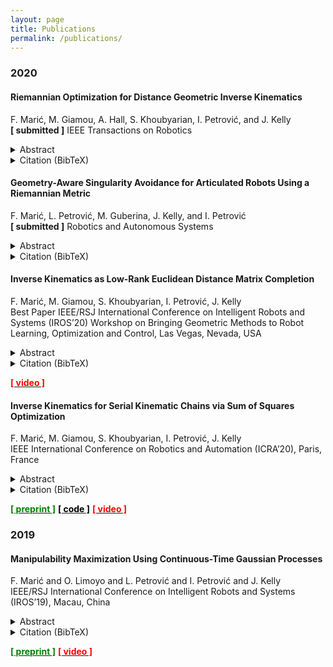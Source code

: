 ```yaml
---
layout: page
title: Publications
permalink: /publications/
---
```

### 2020

<div class="ui raised segment">

#### Riemannian Optimization for Distance Geometric Inverse Kinematics  
F. Marić, M. Giamou, A. Hall, S. Khoubyarian, I. Petrović, and J. Kelly\
**[ submitted ]** IEEE Transactions on Robotics 
<details>
<summary>Abstract</summary>
<div class="ui secondary segment">
Solving the inverse kinematics problem is a fundamental challenge in motion planning, control, and calibration for articulated robots. Kinematic models for these robots are typically param- eterized by joint angles, generating a complicated trigonometric mapping between a robot's configuration and end-effector pose. Alternatively, the kinematic model and task constraints can be represented using invariant distances between points attached to the robot. In this paper, we prove the equivalence of distance-based inverse kinematics formulations and the distance geometry problem for a large class of robots comprised of revolute joints. Unlike previous approaches, we use the connection between distance geometry and low-rank matrix completion to find inverse kinematics solutions by completing a partial Euclidean distance matrix using local optimization. Further, we parameterize the space of Euclidean distance matrices with the Riemannian manifold of fixed-rank Gram matrices, allowing us to leverage a variety of mature Riemannian optimization methods. Finally, we show that bound smoothing can be used to generate informed initializations without significant computational overhead, improving convergence. We demonstrate that our novel inverse kinematics solver achieves higher success rates compared to traditional approaches, and significantly outperforms them in many cases where multiple end-effectors are present.
</div>
</details>

<details>
<summary>Citation (BibTeX)</summary>
<p>

```
@article{2020_Marić_Riemannian,
  abstract = {Solving the inverse kinematics problem is a fundamental challenge in motion planning, control, and calibration for articulated robots. Kinematic models for these robots are typically param- eterized by joint angles, generating a complicated trigonometric mapping between a robot's configuration and end-effector pose. Alternatively, the kinematic model and task constraints can be represented using invariant distances between points attached to the robot. In this paper, we prove the equivalence of distance-based inverse kinematics formulations and the distance geometry problem for a large class of robots comprised of revolute joints. Unlike previous approaches, we use the connection between distance geometry and low-rank matrix completion to find inverse kinematics solutions by completing a partial Euclidean distance matrix using local optimization. Further, we parameterize the space of Euclidean distance matrices with the Riemannian manifold of fixed-rank Gram matrices, allowing us to leverage a variety of mature Riemannian optimization methods. Finally, we show that bound smoothing can be used to generate informed initializations without significant computational overhead, improving convergence. We demonstrate that our novel inverse kinematics solver achieves higher success rates compared to traditional approaches, and significantly outperforms them in many cases where multiple end-effectors are present.},
  author = {Filip Marić and Matthew Giamou and Adam Hall and Soroush Khoubyarian and Ivan Petrović and Jonathan Kelly},
  journal = {IEEE Transactions on Robotics},
  note = {Submitted},
  title = {Riemannian Optimization for Distance Geometric Inverse Kinematics},
  year = {2020}
}
```

</p>
</details>
</div>

<div class="ui raised segment">

#### Geometry-Aware Singularity Avoidance for Articulated Robots Using a Riemannian Metric 
F. Marić, L. Petrović, M. Guberina, J. Kelly, and I. Petrović\
**[ submitted ]** Robotics and Autonomous Systems 
<details>
<summary>Abstract</summary>
<div class="ui secondary segment">
Articulated robots such as manipulators are increasingly being used for tasks that involve interaction (with humans, for example), where a capacity to adapt to unexpected changes in operational space constraints is essential. 
In certain configurations, known as singularities, a manipulator loses one or more degrees of freedom (DoF) and is unable to move in certain operational space directions.
The inability to move in arbitrary directions in operational space compromises adaptivity and, potentially, safety. 
In this paper, we introduce a geometry-aware singularity index that uses a Riemannian metric to provide a measure of proximity to singular configurations and that avoids some failure modes of other common indices. 
We show that this index can be elegantly differentiated using a connection with Frećhet derivatives, making it compatible with popular local optimization approaches used for operational space control. 
Our experimental results show that a singularity avoidance method based on our index outperforms a
common manipulability maximizing method in reaching and path following tasks optimized for singularity-robust and safe motion.
</div>
</details>

<details>
<summary>Citation (BibTeX)</summary>
<p>

```
@article{2020_Marić_Geometry-Aware,
  author = {Filip Marić and Luka Petrović and Marko Guberina and Jonathan Kelly and Ivan Petrović},
  journal = {Robotics and Autonomous Systems},
  note = {Submitted},
  title = {Geometry-Aware Singularity Avoidance for Articulated Robots Using a Riemannian Metric},
  year = {2020}
}
```

</p>
</details>
</div>


<div class="ui raised segment">

#### Inverse Kinematics as Low-Rank Euclidean Distance Matrix Completion
F. Marić, M. Giamou, S. Khoubyarian, I. Petrović, J. Kelly\
<a class="ui red left horizontal label">Best Paper</a>
IEEE/RSJ International Conference on Intelligent Robots and Systems (IROS’20) Workshop on Bringing Geometric Methods to Robot Learning, Optimization and Control, Las Vegas, Nevada, USA 
<details>
<summary>Abstract</summary>
<div class="ui secondary segment">
The majority of inverse kinematics (IK) algorithms search for solutions in a configuration space defined by joint angles. However, the kinematics of many robots can also be described in terms of distances between rigidly-attached points, which collectively form a Euclidean distance matrix. This alternative geometric description of the kinematics reveals an elegant equivalence between IK and the problem of low-rank matrix completion. We use this connection to implement a novel Riemannian optimization-based solution to IK for various articulated robots with symmetric joint angle constraints.nverse kinematics is a fundamental challenge for articulated robots: fast and accurate algorithms are needed for translating task-related workspace constraints and goals into feasible joint configurations. In general, inverse kinematics for serial kinematic chains is a difficult nonlinear problem, for which closed form solutions cannot easily be obtained. Therefore, computationally efficient numerical methods that can be adapted to a general class of manipulators are of great importance. In this paper, we use convex optimization techniques to solve the inverse kinematics problem with joint limit constraints for highly redundant serial kinematic chains with spherical joints in two and three dimensions. This is accomplished through a novel formulation of inverse kinematics as a nearest point problem, and with a fast sum of squares solver that exploits the sparsity of kinematic constraints for serial manipulators. Our method has the advantages of post-hoc certification of global optimality and a runtime that scales polynomially with the number of degrees of freedom. Additionally, we prove that our convex relaxation leads to a globally optimal solution when certain conditions are met, and demonstrate empirically that these conditions are common and represent many practical instances. Finally, we provide an open source implementation of our algorithm.
</div>
</details>

<details>
<summary>Citation (BibTeX)</summary>
<p>

```
@inproceedings{2020_Marić_Inverse_B,
  abstract = {The majority of inverse kinematics (IK) algorithms search for solutions in a configuration space defined by joint angles. However, the kinematics of many robots can also be described in terms of distances between rigidly-attached points, which collectively form a Euclidean distance matrix. This alternative geometric description of the kinematics reveals an elegant equivalence between IK and the problem of low-rank matrix completion. We use this connection to implement a novel Riemannian optimization-based solution to IK for various articulated robots with symmetric joint angle constraints.},
  address = {Las Vegas, Nevada, USA},
  author = {Filip Marić and Matthew Giamou and Ivan Petrović and Jonathan Kelly},
  booktitle = {Proceedings of the {IEEE/RSJ} International Conference on Intelligent Robots and Systems {(IROS'20)} Workshop on Bringing Geometric Methods to Robot Learning, Optimization and Control},
  date = {2020-10-29},
  month = {Oct. 29},
  note = {Bosch Center for Artificial Intelligence Best Workshop Contribution Award},
  title = {Inverse Kinematics as Low-Rank Euclidean Distance Matrix Completion},
  year = {2020}
}
```

</p>
</details>

[<span style="color:red">**[ video ]**</span>](https://youtu.be/wO0_w2Gw5jk)
<!-- <a class="tiny ui red button" href="https://youtu.be/wO0_w2Gw5jk"><i class="youtube icon"></i>Video</a> -->
</div>

<div class="ui raised segment">

#### Inverse Kinematics for Serial Kinematic Chains via Sum of Squares Optimization
F. Marić, M. Giamou, S. Khoubyarian, I. Petrović, J. Kelly\
IEEE International Conference on Robotics and Automation (ICRA’20), Paris, France
<details>
<summary>Abstract</summary>
<div class="ui secondary segment">
Inverse kinematics is a fundamental challenge for articulated robots: fast and accurate algorithms are needed for translating task-related workspace constraints and goals into feasible joint configurations. In general, inverse kinematics for serial kinematic chains is a difficult nonlinear problem, for which closed form solutions cannot easily be obtained. Therefore, computationally efficient numerical methods that can be adapted to a general class of manipulators are of great importance. In this paper, we use convex optimization techniques to solve the inverse kinematics problem with joint limit constraints for highly redundant serial kinematic chains with spherical joints in two and three dimensions. This is accomplished through a novel formulation of inverse kinematics as a nearest point problem, and with a fast sum of squares solver that exploits the sparsity of kinematic constraints for serial manipulators. Our method has the advantages of post-hoc certification of global optimality and a runtime that scales polynomially with the number of degrees of freedom. Additionally, we prove that our convex relaxation leads to a globally optimal solution when certain conditions are met, and demonstrate empirically that these conditions are common and represent many practical instances. Finally, we provide an open source implementation of our algorithm.
</div>
</details>

<details>
<summary>Citation (BibTeX)</summary>
<p>

```
@inproceedings{2020_Marić_Inverse,
  address = {Paris, France},
  author = {Filip Marić and Matthew Giamou and Soroush Khoubyarian and Ivan Petrović and Jonathan Kelly},
  booktitle = {Proceedings of the {IEEE} International Conference on Robotics and Automation {(ICRA'20})},
  date = {2020-05-31/2020-06-04},
  month = {May 31--Jun. 4},
  title = {Inverse Kinematics for Serial Kinematic Chains via Sum of Squares Optimization},
  url = {http://arxiv.org/abs/1909.09318},
  video1 = {https://www.youtube.com/watch?v=AdPze8cTUuE},
  year = {2020}
}
```

</p>
</details>

[<span style="color:green">**[ preprint ]**</span>](https://arxiv.org/abs/1909.09318) 
[<span style="color:black">**[ code ]**</span>](https://github.com/utiasSTARS/sos-ik) 
[<span style="color:red">**[ video ]**</span>](https://www.youtube.com/watch?v=AdPze8cTUuE)
<!-- <a class="tiny ui green button" href="https://arxiv.org/abs/1909.09318"><i class="file alternate outline icon"></i>Preprint</a> -->
<!-- <a class="tiny ui black button" href="https://github.com/utiasSTARS/sos-ik"><i class="github icon"></i>Code</a> -->
<!-- <a class="tiny ui red button" href="https://www.youtube.com/watch?v=AdPze8cTUuE"><i class="youtube icon"></i>Video</a> -->
</div>

### 2019
<div class="ui raised segment">

#### Manipulability Maximization Using Continuous-Time Gaussian Processes
F. Marić and O. Limoyo and L. Petrović and I. Petrović and J. Kelly\
IEEE/RSJ International Conference on Intelligent Robots and Systems (IROS’19), Macau, China
<details>
<summary>Abstract</summary>
<div class="ui secondary segment">
 A significant challenge in manipulation motion planning is to ensure agility in the face of unpredictable changes during task execution. This requires the identification and possible modification of suitable joint-space trajectories, since the joint velocities required to achieve a specific end-effector motion vary with manipulator configuration. For a given manipulator configuration, the joint space-to-task space velocity mapping is characterized by a quantity known as the manipulability index. In contrast to previous control-based approaches, we examine the maximization of manipulability during planning as a way of achieving adaptable and safe joint space-to-task space motion mappings in various scenarios. By representing the manipulator trajectory as a continuous-time Gaussian process (GP), we are able to leverage recent advances in trajectory optimization to maximize the manipulability index during trajectory generation. Moreover, the sparsity of our chosen representation reduces the typically large computational cost associated with maximizing manipulability when additional constraints exist. Results from simulation studies and experiments with a real manipulator demonstrate increases in manipulability, while maintaining smooth trajectories with more dexterous (and therefore more agile) arm configurations. 
</div>
</details>
<details>
<summary>Citation (BibTeX)</summary>
<p>

```
@inproceedings{2018_Marić_Manipulabiility,
  abstract = {A significant challenge in motion planning is to avoid being in or near singular configurations (singularities), that is, joint configurations that result in the loss of the ability to move in certain directions in task space. A robotic system's capacity for motion is reduced even in regions that are in close proximity to (i.e., neighbouring) a singularity. In this work we examine singularity avoidance in a motion planning context, finding trajectories which minimize proximity to singular regions, subject to constraints. We define a manipulability-based likelihood associated with singularity avoidance over a continuous trajectory representation, which we then maximize using a maximum a posteriori (MAP) estimator. Viewing the MAP problem as inference on a factor graph, we use gradient information from interpolated states to maximize the trajectory's overall manipulability. Both qualitative and quantitative analyses of experimental data show increases in manipulability that result in smooth trajectories with visibly more dexterous arm configurations.},
  address = {Madrid, Spain},
  author = {Filip Marić and Oliver Limoyo and Luka Petrović and Ivan Petrović and Jonathan Kelly},
  booktitle = {Proceedings of the IEEE/RSJ International Conference on Intelligent Robots and Systems (IROS'18) Workshop Towards Robots that Exhibit Manipulation Intelligence},
  date = {2018-10-01},
  month = {Oct. 1},
  title = {Manipulability Maximization Using Continuous-Time Gaussian Processes},
  url = {https://arxiv.org/abs/1803.09493},
  year = {2018}
```

</p>
</details>

[<span style="color:green">**[ preprint ]**</span>](https://arxiv.org/abs/1908.02963) 
[<span style="color:red">**[ video ]**</span>](https://youtu.be/tB34VfDrF84)
<!-- <a class="tiny ui green button" href="https://arxiv.org/abs/1908.02963"><i class="file alternate outline icon"></i>Preprint</a> -->
<!-- <a class="tiny ui red button" href="https://youtu.be/tB34VfDrF84"><i class="youtube icon"></i>Video</a> -->
</div>
</br>
